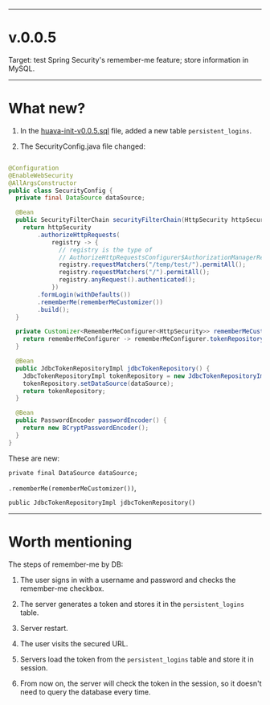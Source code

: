     
---

# v.0.0.5

Target: test Spring Security's remember-me feature; store information in MySQL.

---

# What new?

1. In the [huava-init-v0.0.5.sql](huava-init-v0.0.5.sql) file, added a new table `persistent_logins`.

2. The SecurityConfig.java file changed:

```java

@Configuration
@EnableWebSecurity
@AllArgsConstructor
public class SecurityConfig {
  private final DataSource dataSource;

  @Bean
  public SecurityFilterChain securityFilterChain(HttpSecurity httpSecurity) throws Exception {
    return httpSecurity
        .authorizeHttpRequests(
            registry -> {
              // registry is the type of
              // AuthorizeHttpRequestsConfigurer$AuthorizationManagerRequestMatcherRegistry
              registry.requestMatchers("/temp/test/").permitAll();
              registry.requestMatchers("/").permitAll();
              registry.anyRequest().authenticated();
            })
        .formLogin(withDefaults())
        .rememberMe(rememberMeCustomizer())
        .build();
  }

  private Customizer<RememberMeConfigurer<HttpSecurity>> rememberMeCustomizer() {
    return rememberMeConfigurer -> rememberMeConfigurer.tokenRepository(jdbcTokenRepository());
  }

  @Bean
  public JdbcTokenRepositoryImpl jdbcTokenRepository() {
    JdbcTokenRepositoryImpl tokenRepository = new JdbcTokenRepositoryImpl();
    tokenRepository.setDataSource(dataSource);
    return tokenRepository;
  }

  @Bean
  public PasswordEncoder passwordEncoder() {
    return new BCryptPasswordEncoder();
  }
}

```

These are new:

`private final DataSource dataSource;`

`.rememberMe(rememberMeCustomizer())`,

`public JdbcTokenRepositoryImpl jdbcTokenRepository() `


---

# Worth mentioning

The steps of remember-me by DB:

1. The user signs in with a username and password and checks the remember-me checkbox.

2. The server generates a token and stores it in the `persistent_logins` table.

3. Server restart.

4. The user visits the secured URL.

5. Servers load the token from the `persistent_logins` table and store it in session.

6. From now on, the server will check the token in the session, so it doesn't need to query the database every time.


